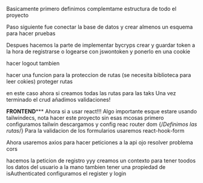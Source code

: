 Basicamente primero definimos complemtame
estructura de todo el proyecto

Paso siguiente fue conectar la base de datos
y crear almenos un esquema para hacer pruebas

Despues hacemos la parte de implementar bycryps
crear y guardar token a la hora de registrarse o logearse
con jswontoken y ponerlo en una cookie

hacer logout tambien

hacer una funcion para la proteccion de rutas (se necesita biblioteca para leer cokies)
proteger rutas

en este caso ahora si creamos todas las rutas para las taks
Una vez terminado el crud añadimos validaciones!


****FRONTEND*******
Ahora si a usar react!!!
Algo importante esque estare usando tailwindecs, nota hacer este proyecto sin esas mcosas
primero configuramos tailwin 
descargamos y config reac router dom
{/*Definimos las rutas*/}
Para la validacion de los formularios usaremos
react-hook-form

Ahora usaremos axios para hacer peticiones a la api
ojo resolver problema cors

hacemos la peticion de registro yyy creamos un contexto
para tener toodos los datos del usuario a la mano 
tambien tener una propiedad de isAuthenticated
configuramos el register y login